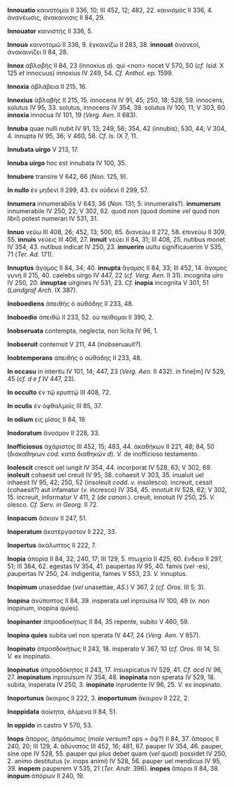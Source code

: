 **Innouatio** καινοτομία II 336, 10; III 452, 12; 482, 22. καινισμός II
336, 4. ἀνανέωσις, ἀνακαινισις II 84, 29.

**Innouator** καινιστής II 336, 5.

**Innouo** καινοτομῶ II 336, 9. ἐγκαινίζω II 283, 38. **innouat**
ἀνανεοῖ, ἀνακαινίζει II 84, 28.

**Innox** ἀβλαβής II 84, 23 (innoxius *a*). qui \<non\> nocet V 570, 50
(*cf. Isid.* X 125 *et* innocuus) innoxius IV 249, 54. *Cf. Anthol. ep.*
1599.

**Innoxia** ἀβλάβεια II 215, 16.

**Innoxius** ἀβλαβής II 215, 15. innocens IV 91, 45; 250, 18; 528, 59.
innocens, solutus IV 95, 33. solutus, innocens IV 354, 39. solutus IV
100, 11; V 303, 60. **innoxia** innocua IV 101, 19 (*Verg. Aen.* II
683).

**Innuba** quae nulli nubit IV 91, 13; 249, 56; 354, 42 (innubis); 530,
44; V 304, 4. innupta IV 95, 36; V 460, 58. *Cf. Is.* IX 7, 11.

**Innubata uirgo** V 213, 17.

**Innuba uirgo** hoc est innubata IV 100, 35.

**Innubere** transire V 642, 66 (*Non.* 125, 9).

**In nullo** ἐν μηδενί II 299, 43. ἐν οὐδενί II 299, 57.

**Innumera** innumerabilis V 643, 36 (*Non.* 131, 5: innumeralis?).
**innumerum** innumerabile IV 250, 22; V 302, 62. quod non (quod domine
*vel* quod non *libri*) potest numerari IV 531, 31.

**Innuo** νεύω III 408, 26; 452, 13; 500, 65. διανεύω II 272, 58.
ἐπινεύω II 309, 55. **innuis** νεύεις III 408, 27. **innuit** νεύει II
84, 31; III 408, 25. nutibus monet IV 354, 43. nutibus indicat IV 250,
23. **innuerim** uultu significauerim V 535, 71 (*Ter. Ad.* 171).

**Innuptus** ἄγαμος II 84, 34; 40. **innupta** ἄγαμος II 84, 33; III
452, 14. ἄγαμος γυνή II 215, 40. caelebs uirgo IV 447, 22 (*cf. Verg.
Aen.* II 31). incognita uiro IV 250, 20. **innuptae** uirgines IV 531,
23. *Cf.* **inopia** incognita V 301, 51 (*Landgraf Arch.* IX 387).

**Inoboediens** ἀπειθὴς ὁ αὐθάδης II 233, 48.

**Inoboedio** ἀπειθῶ II 233, 52. οὐ πείθομαι II 390, 2.

**Inobseruata** contempta, neglecta, non licita IV 96, 1.

**Inobseruit** contemsit V 211, 44 (inobseruauit?).

**Inobtemperans** ἀπειθὴς ὁ αὐθάδης II 233, 48.

**In occasu** in interitu IV 101, 14; 447, 23 (*Verg. Aen.* II 432).
in fine[m] IV 529, 45 (*cf. d e f* IV 447, 23).

**In occulto** ἐν τῷ κρυπτῷ III 408, 72.

**In oculis** ἐν ὀφθαλμοῖς III 85, 37.

**In odium** εἰς μῖσος II 84, 19.

**Inodoratum** ἄνοσμον II 228, 33.

**Inofficiosus** ἀχάριστος III 452, 15; 483, 44. ἀκαθήκων II 221, 48;
84, 50 (διακαθηκων *cod.* κατὰ διαθηκῶν *d*). *V.* de inofficioso
testamento.

**Inolescit** crescit uel iungit IV 354, 44. incorporat IV 528, 63; V
302, 69. **inoleuit** cohaesit uel creuit IV 95, 38. cohaesit V 303, 35.
inualuit uel inhaesit IV 95, 42; 250, 52 (insoleuit *codd. v.*
insolesco). increuit, cessit (cohaesit?) aut infamatur (*v.* incresco)
IV 354, 45. innotuit IV 528, 62; V 302, 15. increuit, informatur V 411,
2 (*de canon.*). creuit, innotuit IV 250, 25. *V.* olesco. *Cf. Serv. in
Georg.* II 72.

**Inopacum** ἄσκιον II 247, 51.

**Inoperatum** ἀκατέργαστον II 222, 33.

**Inopertus** ἀκάλυπτος II 222, 7.

**Inopia** ἀπορία II 84, 32; 240, 17; III 129, 5. πτωχεία II 425, 60.
ἔνδεια II 297, 51; III 384, 62. egestas IV 354, 41. paupertas IV 95, 40.
famis (*vel* -es), paupertas IV 250, 24. indigentia, fames V 553, 23.
*V.* innuptus.

**Inopimum** unaseddae (*vel* unasettae, *AS.*) V 367, 2 (*cf. Oros.*
III 5, 3).

**Inopina** ἀνύποπτος II 84, 39. insperata uel inprouisa IV 100, 49
(*v.* non inopinum, inopina quies).

**Inopinanter** ἀπροσδοκήτως II 84, 35 repente, subito V 460, 59.

**Inopina quies** subita uel non sperata IV 447, 24 (*Verg. Aen.* V
857).

**Inopinato** ἀπροσδοκήτως II 243, 18. insperato V 367, 10 (*cf. Oros.*
III 14, 5). *V.* ex inopinato.

**Inopinatus** ἀπροσδόκητος II 243, 17. insuspicatus IV 529, 41. *Cf.
acd* IV 96, 27. **inopinatum** inprouisum IV 354, 48. **inopinata** non
sperata IV 529, 18. subita, insperata IV 250, 3. **inopinato**
inprudente IV 96, 25. *V.* ex inopinato.

**Inoportunus** ἄκαιρος II 222, 3. **inoportunum** ἄκαιρον II 222, 2.

**Inoppidata** ἀοίκητα, ἀλίμενα II 84, 51.

**In oppido** in castro V 570, 53.

**Inops** ἄπορος, ἀπρόσωπος (*male versum*? ops = ὄψ?) II 84, 37. ἄπορος
II 240, 20; III 129, 4. ἀδύνατος III 452, 16; 481, 67. pauper IV 354,
46. pauper, sine ope IV 528, 55. pauper qui plus debet quam (*vel* quod)
possidet IV 250, 2. animo destitutus (*v.* inops animi) IV 528, 56.
pauper uel mendicus IV 95, 39. **inopem** pauperem V 535, 21 (*Ter.*
*Andr.* 396). **inopes** ἄποροι II 84, 38. **inopum** ἀπόρων II 240, 19.
